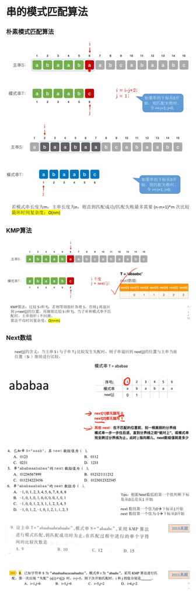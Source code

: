 # 串的模式匹配算法

### 朴素模式匹配算法

![](2.png)

![](3.png)

### KMP算法

![](4.png)

### Next数组

![](5.png)

![](6.png)

![](1.png)